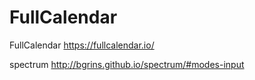 # FullCalendar
FullCalendar
https://fullcalendar.io/ 

spectrum
http://bgrins.github.io/spectrum/#modes-input 
